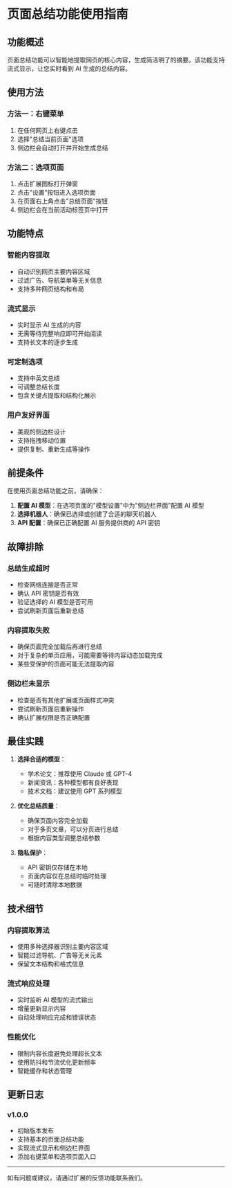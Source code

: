 # 页面总结功能使用指南

## 功能概述

页面总结功能可以智能地提取网页的核心内容，生成简洁明了的摘要。该功能支持流式显示，让您实时看到 AI 生成的总结内容。

## 使用方法

### 方法一：右键菜单

1. 在任何网页上右键点击
2. 选择"总结当前页面"选项
3. 侧边栏会自动打开并开始生成总结

### 方法二：选项页面

1. 点击扩展图标打开弹窗
2. 点击"设置"按钮进入选项页面
3. 在页面右上角点击"总结页面"按钮
4. 侧边栏会在当前活动标签页中打开

## 功能特点

### 智能内容提取

- 自动识别网页主要内容区域
- 过滤广告、导航菜单等无关信息
- 支持多种网页结构和布局

### 流式显示

- 实时显示 AI 生成的内容
- 无需等待完整响应即可开始阅读
- 支持长文本的逐步生成

### 可定制选项

- 支持中英文总结
- 可调整总结长度
- 包含关键点提取和结构化展示

### 用户友好界面

- 美观的侧边栏设计
- 支持拖拽移动位置
- 提供复制、重新生成等操作

## 前提条件

在使用页面总结功能之前，请确保：

1. **配置 AI 模型**：在选项页面的"模型设置"中为"侧边栏界面"配置 AI 模型
2. **选择机器人**：确保已选择或创建了合适的聊天机器人
3. **API 配置**：确保已正确配置 AI 服务提供商的 API 密钥

## 故障排除

### 总结生成超时

- 检查网络连接是否正常
- 确认 API 密钥是否有效
- 验证选择的 AI 模型是否可用
- 尝试刷新页面后重新总结

### 内容提取失败

- 确保页面完全加载后再进行总结
- 对于复杂的单页应用，可能需要等待内容动态加载完成
- 某些受保护的页面可能无法提取内容

### 侧边栏未显示

- 检查是否有其他扩展或页面样式冲突
- 尝试刷新页面后重新操作
- 确认扩展权限是否正确配置

## 最佳实践

1. **选择合适的模型**：

   - 学术论文：推荐使用 Claude 或 GPT-4
   - 新闻资讯：各种模型都有良好表现
   - 技术文档：建议使用 GPT 系列模型

2. **优化总结质量**：

   - 确保页面内容完全加载
   - 对于多页文章，可以分页进行总结
   - 根据内容类型调整总结参数

3. **隐私保护**：
   - API 密钥仅存储在本地
   - 页面内容仅在总结时临时处理
   - 可随时清除本地数据

## 技术细节

### 内容提取算法

- 使用多种选择器识别主要内容区域
- 智能过滤导航、广告等无关元素
- 保留文本结构和格式信息

### 流式响应处理

- 实时监听 AI 模型的流式输出
- 增量更新显示内容
- 自动处理响应完成和错误状态

### 性能优化

- 限制内容长度避免处理超长文本
- 使用防抖和节流优化更新频率
- 智能缓存和状态管理

## 更新日志

### v1.0.0

- 初始版本发布
- 支持基本的页面总结功能
- 实现流式显示和侧边栏界面
- 添加右键菜单和选项页面入口

---

如有问题或建议，请通过扩展的反馈功能联系我们。
